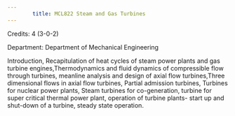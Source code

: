 ```yaml
---
        title: MCL822 Steam and Gas Turbines
---
```

Credits: 4 (3-0-2)

Department: Department of Mechanical Engineering

Introduction, Recapitulation of heat cycles of steam power plants and gas turbine engines,Thermodynamics and fluid dynamics of compressible flow through turbines, meanline analysis and design of axial flow turbines,Three dimensional flows in axial flow turbines, Partial admission turbines, Turbines for nuclear power plants, Steam turbines for co-generation, turbine for super critical thermal power plant, operation of turbine plants- start up and shut-down of a turbine, steady state operation.